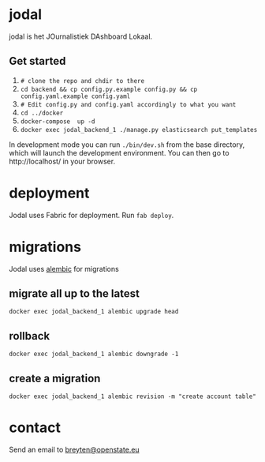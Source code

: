 # jodal

jodal is het JOurnalistiek DAshboard Lokaal.


## Get started

1. `# clone the repo and chdir to there`
2. `cd backend && cp config.py.example config.py && cp config.yaml.example config.yaml`
3. `# Edit config.py and config.yaml accordingly to what you want`
2. `cd ../docker`
3. `docker-compose  up -d`
4. `docker exec jodal_backend_1 ./manage.py elasticsearch put_templates`

In development mode you can run `./bin/dev.sh` from the base directory, which will launch
the development environment. You can then go to http://localhost/ in your browser.

# deployment

Jodal uses Fabric for deployment. Run `fab deploy`.

# migrations

Jodal uses [alembic](https://alembic.sqlalchemy.org/en/latest/index.html) for migrations

## migrate all up to the latest

`docker exec jodal_backend_1 alembic upgrade head`

## rollback

`docker exec jodal_backend_1 alembic downgrade -1`

## create a migration

`docker exec jodal_backend_1 alembic revision -m "create account table"`

# contact

Send an email to breyten@openstate.eu
